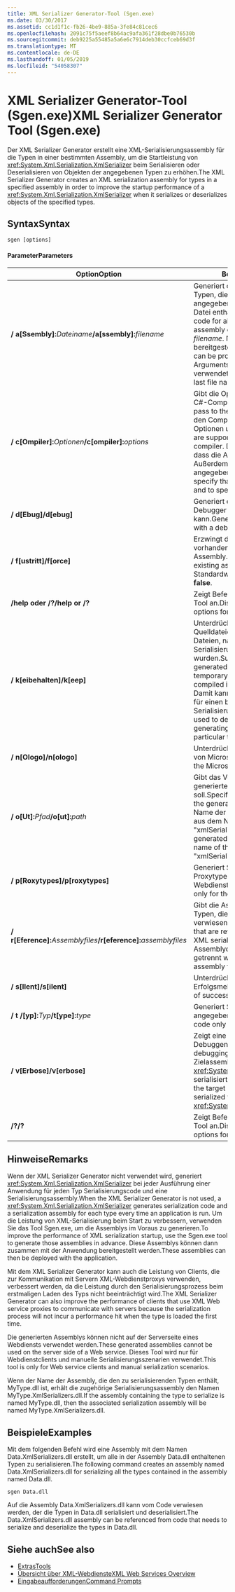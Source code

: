 ```yaml
---
title: XML Serializer Generator-Tool (Sgen.exe)
ms.date: 03/30/2017
ms.assetid: cc1d1f1c-fb26-4be9-885a-3fe84c81cec6
ms.openlocfilehash: 2091c75f5aeef8b64ac9afa361f28dbe0b76530b
ms.sourcegitcommit: deb9225a55485a5a6e6c7914deb30ccfceb69d3f
ms.translationtype: MT
ms.contentlocale: de-DE
ms.lasthandoff: 01/05/2019
ms.locfileid: "54058307"
---
```

# <a name="xml-serializer-generator-tool-sgenexe"></a><span data-ttu-id="90c5e-102">XML Serializer Generator-Tool (Sgen.exe)</span><span class="sxs-lookup"><span data-stu-id="90c5e-102">XML Serializer Generator Tool (Sgen.exe)</span></span>
<span data-ttu-id="90c5e-103">Der XML Serializer Generator erstellt eine XML-Serialisierungsassembly für die Typen in einer bestimmten Assembly, um die Startleistung von <xref:System.Xml.Serialization.XmlSerializer> beim Serialisieren oder Deserialisieren von Objekten der angegebenen Typen zu erhöhen.</span><span class="sxs-lookup"><span data-stu-id="90c5e-103">The XML Serializer Generator creates an XML serialization assembly for types in a specified assembly in order to improve the startup performance of a <xref:System.Xml.Serialization.XmlSerializer> when it serializes or deserializes objects of the specified types.</span></span>  
  
## <a name="syntax"></a><span data-ttu-id="90c5e-104">Syntax</span><span class="sxs-lookup"><span data-stu-id="90c5e-104">Syntax</span></span>  
  
```  
sgen [options]  
```  
  
#### <a name="parameters"></a><span data-ttu-id="90c5e-105">Parameter</span><span class="sxs-lookup"><span data-stu-id="90c5e-105">Parameters</span></span>  
  
|<span data-ttu-id="90c5e-106">Option</span><span class="sxs-lookup"><span data-stu-id="90c5e-106">Option</span></span>|<span data-ttu-id="90c5e-107">Beschreibung</span><span class="sxs-lookup"><span data-stu-id="90c5e-107">Description</span></span>|  
|------------|-----------------|  
|<span data-ttu-id="90c5e-108">**/ a\[Ssembly\]:**_Dateiname_</span><span class="sxs-lookup"><span data-stu-id="90c5e-108">**/a\[ssembly\]:**_filename_</span></span>|<span data-ttu-id="90c5e-109">Generiert den Serialisierungscode für alle Typen, die in der durch *filename* angegebenen Assembly oder ausführbaren Datei enthalten sind.</span><span class="sxs-lookup"><span data-stu-id="90c5e-109">Generates serialization code for all the types contained in the assembly or executable specified by *filename*.</span></span> <span data-ttu-id="90c5e-110">Nur ein Dateiname kann bereitgestellt werden.</span><span class="sxs-lookup"><span data-stu-id="90c5e-110">Only one file name can be provided.</span></span> <span data-ttu-id="90c5e-111">Bei Wiederholung dieses Arguments wird der letzte Dateiname verwendet.</span><span class="sxs-lookup"><span data-stu-id="90c5e-111">If this argument is repeated, the last file name is used.</span></span>|  
|<span data-ttu-id="90c5e-112">**/ c\[Ompiler\]:**_Optionen_</span><span class="sxs-lookup"><span data-stu-id="90c5e-112">**/c\[ompiler\]:**_options_</span></span>|<span data-ttu-id="90c5e-113">Gibt die Optionen für die Übergabe an den C#-Compiler an.</span><span class="sxs-lookup"><span data-stu-id="90c5e-113">Specifies the options to pass to the C# compiler.</span></span> <span data-ttu-id="90c5e-114">Bei Übergabe an den Compiler werden alle csc.exe-Optionen unterstützt.</span><span class="sxs-lookup"><span data-stu-id="90c5e-114">All csc.exe options are supported as they are passed to the compiler.</span></span> <span data-ttu-id="90c5e-115">Damit kann angegeben werden, dass die Assembly signiert werden soll. Außerdem kann die Schlüsseldatei angegeben werden.</span><span class="sxs-lookup"><span data-stu-id="90c5e-115">This can be used to specify that the assembly should be signed and to specify the key file.</span></span>|  
|<span data-ttu-id="90c5e-116">**/ d\[Ebug\]**</span><span class="sxs-lookup"><span data-stu-id="90c5e-116">**/d\[ebug\]**</span></span>|<span data-ttu-id="90c5e-117">Generiert ein Image, das mit einem Debugger verwendet werden kann.</span><span class="sxs-lookup"><span data-stu-id="90c5e-117">Generates an image that can be used with a debugger.</span></span>|  
|<span data-ttu-id="90c5e-118">**/ f\[ustritt\]**</span><span class="sxs-lookup"><span data-stu-id="90c5e-118">**/f\[orce\]**</span></span>|<span data-ttu-id="90c5e-119">Erzwingt das Überschreiben einer vorhandenen, gleichnamigen Assembly.</span><span class="sxs-lookup"><span data-stu-id="90c5e-119">Forces the overwriting of an existing assembly of the same name.</span></span> <span data-ttu-id="90c5e-120">Der Standardwert ist **FALSE**.</span><span class="sxs-lookup"><span data-stu-id="90c5e-120">The default is **false**.</span></span>|  
|<span data-ttu-id="90c5e-121">**/help oder /?**</span><span class="sxs-lookup"><span data-stu-id="90c5e-121">**/help or /?**</span></span>|<span data-ttu-id="90c5e-122">Zeigt Befehlssyntax und Optionen für das Tool an.</span><span class="sxs-lookup"><span data-stu-id="90c5e-122">Displays command syntax and options for the tool.</span></span>|  
|<span data-ttu-id="90c5e-123">**/ k\[eibehalten\]**</span><span class="sxs-lookup"><span data-stu-id="90c5e-123">**/k\[eep\]**</span></span>|<span data-ttu-id="90c5e-124">Unterdrückt das Löschen der generierten Quelldateien und anderer temporärer Dateien, nachdem sie in die Serialisierungsassembly kompiliert wurden.</span><span class="sxs-lookup"><span data-stu-id="90c5e-124">Suppresses the deletion of the generated source files and other temporary files after they have been compiled into the serialization assembly.</span></span> <span data-ttu-id="90c5e-125">Damit kann ermittelt werden, ob das Tool für einen bestimmten Typ Serialisierungscode generiert.</span><span class="sxs-lookup"><span data-stu-id="90c5e-125">This can be used to determine whether the tool is generating serialization code for a particular type.</span></span>|  
|<span data-ttu-id="90c5e-126">**/ n\[Ologo\]**</span><span class="sxs-lookup"><span data-stu-id="90c5e-126">**/n\[ologo\]**</span></span>|<span data-ttu-id="90c5e-127">Unterdrückt die Anzeige des Startbanners von Microsoft.</span><span class="sxs-lookup"><span data-stu-id="90c5e-127">Suppresses the display of the Microsoft startup banner.</span></span>|  
|<span data-ttu-id="90c5e-128">**/ o\[Ut\]:**_Pfad_</span><span class="sxs-lookup"><span data-stu-id="90c5e-128">**/o\[ut\]:**_path_</span></span>|<span data-ttu-id="90c5e-129">Gibt das Verzeichnis an, in das die generierte Assembly gespeichert werden soll.</span><span class="sxs-lookup"><span data-stu-id="90c5e-129">Specifies the directory in which to save the generated assembly.</span></span> <span data-ttu-id="90c5e-130">**Hinweis**:  Der Name der generierten Assembly besteht aus dem Namen der Eingabeassembly plus "xmlSerializers.dll".</span><span class="sxs-lookup"><span data-stu-id="90c5e-130">**Note:**  The name of the generated assembly is composed of the name of the input assembly plus "xmlSerializers.dll".</span></span>|  
|<span data-ttu-id="90c5e-131">**/ p\[Roxytypes\]**</span><span class="sxs-lookup"><span data-stu-id="90c5e-131">**/p\[roxytypes\]**</span></span>|<span data-ttu-id="90c5e-132">Generiert Serialisierungscode nur für die Proxytypen des XML-Webdiensts.</span><span class="sxs-lookup"><span data-stu-id="90c5e-132">Generates serialization code only for the XML Web service proxy types.</span></span>|  
|<span data-ttu-id="90c5e-133">**/ r\[Eference\]:**_Assemblyfiles_</span><span class="sxs-lookup"><span data-stu-id="90c5e-133">**/r\[eference\]:**_assemblyfiles_</span></span>|<span data-ttu-id="90c5e-134">Gibt die Assemblys an, auf die von den Typen, die XML-Serialisierung erfordern, verwiesen wird.</span><span class="sxs-lookup"><span data-stu-id="90c5e-134">Specifies the assemblies that are referenced by the types requiring XML serialization.</span></span> <span data-ttu-id="90c5e-135">Akzeptiert mehrere Assemblydateien, die durch Kommas getrennt werden.</span><span class="sxs-lookup"><span data-stu-id="90c5e-135">Accepts multiple assembly files separated by commas.</span></span>|  
|<span data-ttu-id="90c5e-136">**/ s\[Ilent\]**</span><span class="sxs-lookup"><span data-stu-id="90c5e-136">**/s\[ilent\]**</span></span>|<span data-ttu-id="90c5e-137">Unterdrückt die Anzeige von Erfolgsmeldungen.</span><span class="sxs-lookup"><span data-stu-id="90c5e-137">Suppresses the display of success messages.</span></span>|  
|<span data-ttu-id="90c5e-138">**/ t /\[yp\]:**_Typ_</span><span class="sxs-lookup"><span data-stu-id="90c5e-138">**/t\[ype\]:**_type_</span></span>|<span data-ttu-id="90c5e-139">Generiert Serialisierungscode nur für den angegebenen Typ.</span><span class="sxs-lookup"><span data-stu-id="90c5e-139">Generates serialization code only for the specified type.</span></span>|  
|<span data-ttu-id="90c5e-140">**/ v\[Erbose\]**</span><span class="sxs-lookup"><span data-stu-id="90c5e-140">**/v\[erbose\]**</span></span>|<span data-ttu-id="90c5e-141">Zeigt eine ausführliche Ausgabe für das Debuggen an.</span><span class="sxs-lookup"><span data-stu-id="90c5e-141">Displays verbose output for debugging.</span></span> <span data-ttu-id="90c5e-142">Listet Typen aus der Zielassembly auf, die nicht mit <xref:System.Xml.Serialization.XmlSerializer> serialisiert werden können.</span><span class="sxs-lookup"><span data-stu-id="90c5e-142">Lists types from the target assembly that cannot be serialized with the <xref:System.Xml.Serialization.XmlSerializer>.</span></span>|  
|<span data-ttu-id="90c5e-143">**/?**</span><span class="sxs-lookup"><span data-stu-id="90c5e-143">**/?**</span></span>|<span data-ttu-id="90c5e-144">Zeigt Befehlssyntax und Optionen für das Tool an.</span><span class="sxs-lookup"><span data-stu-id="90c5e-144">Displays command syntax and options for the tool.</span></span>|  
  
## <a name="remarks"></a><span data-ttu-id="90c5e-145">Hinweise</span><span class="sxs-lookup"><span data-stu-id="90c5e-145">Remarks</span></span>  
 <span data-ttu-id="90c5e-146">Wenn der XML Serializer Generator nicht verwendet wird, generiert <xref:System.Xml.Serialization.XmlSerializer> bei jeder Ausführung einer Anwendung für jeden Typ Serialisierungscode und eine Serialisierungsassembly.</span><span class="sxs-lookup"><span data-stu-id="90c5e-146">When the XML Serializer Generator is not used, a <xref:System.Xml.Serialization.XmlSerializer> generates serialization code and a serialization assembly for each type every time an application is run.</span></span> <span data-ttu-id="90c5e-147">Um die Leistung von XML-Serialisierung beim Start zu verbessern, verwenden Sie das Tool Sgen.exe, um die Assemblys im Voraus zu generieren.</span><span class="sxs-lookup"><span data-stu-id="90c5e-147">To improve the performance of XML serialization startup, use the Sgen.exe tool to generate those assemblies in advance.</span></span> <span data-ttu-id="90c5e-148">Diese Assemblys können dann zusammen mit der Anwendung bereitgestellt werden.</span><span class="sxs-lookup"><span data-stu-id="90c5e-148">These assemblies can then be deployed with the application.</span></span>  
  
 <span data-ttu-id="90c5e-149">Mit dem XML Serializer Generator kann auch die Leistung von Clients, die zur Kommunikation mit Servern XML-Webdienstproxys verwenden, verbessert werden, da die Leistung durch den Serialisierungsprozess beim erstmaligen Laden des Typs nicht beeinträchtigt wird.</span><span class="sxs-lookup"><span data-stu-id="90c5e-149">The XML Serializer Generator can also improve the performance of clients that use XML Web service proxies to communicate with servers because the serialization process will not incur a performance hit when the type is loaded the first time.</span></span>  
  
 <span data-ttu-id="90c5e-150">Die generierten Assemblys können nicht auf der Serverseite eines Webdiensts verwendet werden.</span><span class="sxs-lookup"><span data-stu-id="90c5e-150">These generated assemblies cannot be used on the server side of a Web service.</span></span> <span data-ttu-id="90c5e-151">Dieses Tool wird nur für Webdienstclients und manuelle Serialisierungsszenarien verwendet.</span><span class="sxs-lookup"><span data-stu-id="90c5e-151">This tool is only for Web service clients and manual serialization scenarios.</span></span>  
  
 <span data-ttu-id="90c5e-152">Wenn der Name der Assembly, die den zu serialisierenden Typen enthält, MyType.dll ist, erhält die zugehörige Serialisierungsassembly den Namen MyType.XmlSerializers.dll.</span><span class="sxs-lookup"><span data-stu-id="90c5e-152">If the assembly containing the type to serialize is named MyType.dll, then the associated serialization assembly will be named MyType.XmlSerializers.dll.</span></span>  
  
## <a name="examples"></a><span data-ttu-id="90c5e-153">Beispiele</span><span class="sxs-lookup"><span data-stu-id="90c5e-153">Examples</span></span>  
 <span data-ttu-id="90c5e-154">Mit dem folgenden Befehl wird eine Assembly mit dem Namen Data.XmlSerializers.dll erstellt, um alle in der Assembly Data.dll enthaltenen Typen zu serialisieren.</span><span class="sxs-lookup"><span data-stu-id="90c5e-154">The following command creates an assembly named Data.XmlSerializers.dll for serializing all the types contained in the assembly named Data.dll.</span></span>  
  
```  
sgen Data.dll   
```  
  
 <span data-ttu-id="90c5e-155">Auf die Assembly Data.XmlSerializers.dll kann vom Code verwiesen werden, der die Typen in Data.dll serialisiert und deserialisiert.</span><span class="sxs-lookup"><span data-stu-id="90c5e-155">The Data.XmlSerializers.dll assembly can be referenced from code that needs to serialize and deserialize the types in Data.dll.</span></span>  
  
## <a name="see-also"></a><span data-ttu-id="90c5e-156">Siehe auch</span><span class="sxs-lookup"><span data-stu-id="90c5e-156">See also</span></span>

- [<span data-ttu-id="90c5e-157">Extras</span><span class="sxs-lookup"><span data-stu-id="90c5e-157">Tools</span></span>](../../../docs/framework/tools/index.md)  
- [<span data-ttu-id="90c5e-158">Übersicht über XML-Webdienste</span><span class="sxs-lookup"><span data-stu-id="90c5e-158">XML Web Services Overview</span></span>](https://msdn.microsoft.com/library/9db0c7b8-bca6-462b-9be5-f5f9a7f05a4d)  
- [<span data-ttu-id="90c5e-159">Eingabeaufforderungen</span><span class="sxs-lookup"><span data-stu-id="90c5e-159">Command Prompts</span></span>](../../../docs/framework/tools/developer-command-prompt-for-vs.md)
